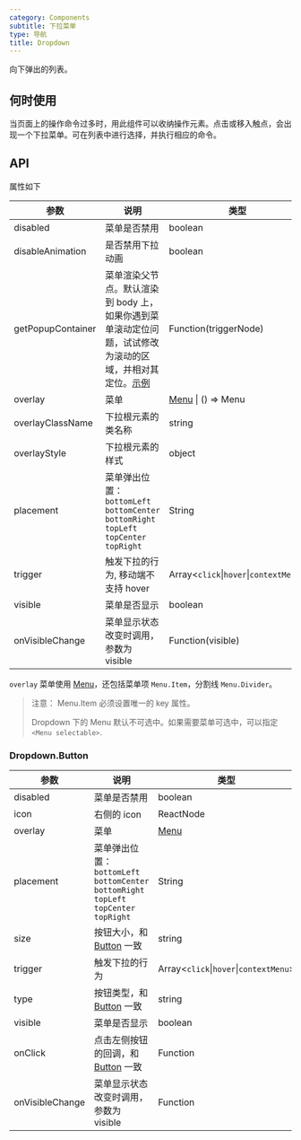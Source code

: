 ```yaml
---
category: Components
subtitle: 下拉菜单
type: 导航
title: Dropdown
---
```


向下弹出的列表。

## 何时使用

当页面上的操作命令过多时，用此组件可以收纳操作元素。点击或移入触点，会出现一个下拉菜单。可在列表中进行选择，并执行相应的命令。

## API

属性如下

| 参数 | 说明 | 类型 | 默认值 | 版本 |
| --- | --- | --- | --- | --- |
| disabled | 菜单是否禁用 | boolean | - |  |
| disableAnimation | 是否禁用下拉动画 | boolean | false |  |
| getPopupContainer | 菜单渲染父节点。默认渲染到 body 上，如果你遇到菜单滚动定位问题，试试修改为滚动的区域，并相对其定位。[示例](https://codepen.io/afc163/pen/zEjNOy?editors=0010) | Function(triggerNode) | `() => document.body` |  |
| overlay | 菜单 | [Menu](/components/menu) \| () => Menu | - |  |
| overlayClassName | 下拉根元素的类名称 | string | - | 3.11.0 |
| overlayStyle | 下拉根元素的样式 | object | - | 3.11.0 |
| placement | 菜单弹出位置：`bottomLeft` `bottomCenter` `bottomRight` `topLeft` `topCenter` `topRight` | String | `bottomLeft` |  |
| trigger | 触发下拉的行为, 移动端不支持 hover | Array&lt;`click`\|`hover`\|`contextMenu`> | `['hover']` |  |
| visible | 菜单是否显示 | boolean | - |  |
| onVisibleChange | 菜单显示状态改变时调用，参数为 visible | Function(visible) | - |  |

`overlay` 菜单使用 [Menu](/components/menu/)，还包括菜单项 `Menu.Item`，分割线 `Menu.Divider`。

> 注意： Menu.Item 必须设置唯一的 key 属性。
>
> Dropdown 下的 Menu 默认不可选中。如果需要菜单可选中，可以指定 `<Menu selectable>`.

### Dropdown.Button

| 参数 | 说明 | 类型 | 默认值 | 版本 |
| --- | --- | --- | --- | --- |
| disabled | 菜单是否禁用 | boolean | - |  |
| icon | 右侧的 icon | ReactNode | - | 3.17.0 |
| overlay | 菜单 | [Menu](/components/menu/) | - |  |
| placement | 菜单弹出位置：`bottomLeft` `bottomCenter` `bottomRight` `topLeft` `topCenter` `topRight` | String | `bottomLeft` |  |
| size | 按钮大小，和 [Button](/components/button/) 一致 | string | 'default' |  |
| trigger | 触发下拉的行为 | Array&lt;`click`\|`hover`\|`contextMenu`> | `['hover']` |  |
| type | 按钮类型，和 [Button](/components/button/) 一致 | string | 'default' |  |
| visible | 菜单是否显示 | boolean | - |  |
| onClick | 点击左侧按钮的回调，和 [Button](/components/button/) 一致 | Function | - |  |
| onVisibleChange | 菜单显示状态改变时调用，参数为 visible | Function | - |  |

